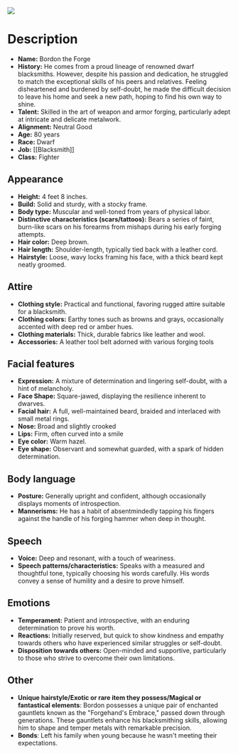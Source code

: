 ![](https://i.imgur.com/f0bF6O3.jpg)

# Description

- **Name:** Bordon the Forge
- **History:** He comes from a proud lineage of renowned dwarf blacksmiths. However, despite his passion and dedication, he struggled to match the exceptional skills of his peers and relatives. Feeling disheartened and burdened by self-doubt, he made the difficult decision to leave his home and seek a new path, hoping to find his own way to shine.
- **Talent:** Skilled in the art of weapon and armor forging, particularly adept at intricate and delicate metalwork.
- **Alignment:** Neutral Good
- **Age:** 80 years
- **Race:** Dwarf
- **Job:** [[Blacksmith]]
- **Class:** Fighter

## Appearance

- **Height:** 4 feet 8 inches.
- **Build:** Solid and sturdy, with a stocky frame.
- **Body type:** Muscular and well-toned from years of physical labor.
- **Distinctive characteristics (scars/tattoos):** Bears a series of faint, burn-like scars on his forearms from mishaps during his early forging attempts.
- **Hair color:** Deep brown.
- **Hair length:** Shoulder-length, typically tied back with a leather cord.
- **Hairstyle:** Loose, wavy locks framing his face, with a thick beard kept neatly groomed.

## Attire

- **Clothing style:** Practical and functional, favoring rugged attire suitable for a blacksmith.
- **Clothing colors:** Earthy tones such as browns and grays, occasionally accented with deep red or amber hues.
- **Clothing materials:** Thick, durable fabrics like leather and wool.
- **Accessories:** A leather tool belt adorned with various forging tools

## Facial features

- **Expression:** A mixture of determination and lingering self-doubt, with a hint of melancholy.
- **Face Shape:** Square-jawed, displaying the resilience inherent to dwarves.
- **Facial hair:** A full, well-maintained beard, braided and interlaced with small metal rings.
- **Nose:** Broad and slightly crooked
- **Lips:** Firm, often curved into a smile
- **Eye color:** Warm hazel.
- **Eye shape:** Observant and somewhat guarded, with a spark of hidden determination.

## Body language

- **Posture:** Generally upright and confident, although occasionally displays moments of introspection.
- **Mannerisms:** He has a habit of absentmindedly tapping his fingers against the handle of his forging hammer when deep in thought.

## Speech

- **Voice:** Deep and resonant, with a touch of weariness.
- **Speech patterns/characteristics:** Speaks with a measured and thoughtful tone, typically choosing his words carefully. His words convey a sense of humility and a desire to prove himself.

## Emotions

- **Temperament:** Patient and introspective, with an enduring determination to prove his worth.
- **Reactions:** Initially reserved, but quick to show kindness and empathy towards others who have experienced similar struggles or self-doubt.
- **Disposition towards others:** Open-minded and supportive, particularly to those who strive to overcome their own limitations.

## Other

- **Unique hairstyle/Exotic or rare item they possess/Magical or fantastical elements**: Bordon possesses a unique pair of enchanted gauntlets known as the "Forgehand's Embrace," passed down through generations. These gauntlets enhance his blacksmithing skills, allowing him to shape and temper metals with remarkable precision.
- **Bonds**: Left his family when young because he wasn't meeting their expectations.